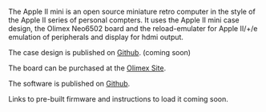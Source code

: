 The Apple II mini is an open source miniature retro computer in the style of the Apple II series of personal compters. It uses the Apple II mini case design, the Olimex Neo6502 board and the reload-emulater for Apple II/+/e emulation of peripherals and display for hdmi output.

The case design is published on [Github](https://berlonce.github.io/apple-ii-mini). (coming soon)

The board can be purchased at the [Olimex Site](https://www.olimex.com/Products/Retro-Computers/Neo6502).

The software is published on [Github](https://github.com/vsladkov/reload-emulator).

Links to pre-built firmware and instructions to load it coming soon.
